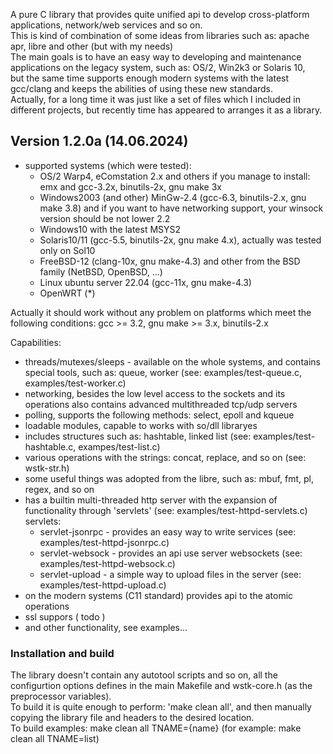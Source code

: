 <p>
 A pure C library that provides quite unified api to develop cross-platform applications, network/web services and so on.<br>
 This is kind of combination of some ideas from libraries such as: apache apr, libre and other (but with my needs)<br>
 The main goals is to have an easy way to developing and maintenance applications on the legacy system, such as: OS/2, Win2k3 or Solaris 10, <br>
 but the same time supports enough modern systems with the latest gcc/clang and keeps the abilities of using these new standards. <br>
 Actually, for a long time it was just like a set of files which I included in different projects, but recently time has appeared to arranges it as a library. <br>
</p>

## Version 1.2.0a (14.06.2024)
 - supported systems (which were tested):
    - OS/2 Warp4, eComstation 2.x and others if you manage to install: emx and gcc-3.2x, binutils-2x, gnu make 3x <br>
    - Windows2003 (and other) MinGw-2.4 (gcc-6.3, binutils-2.x, gnu make 3.8) and if you want to have networking support, your winsock version should be not lower 2.2 <br>
    - Windows10 with the latest MSYS2 <br>
    - Solaris10/11 (gcc-5.5, binutils-2x, gnu make 4.x), actually was tested only on Sol10 <br>
    - FreeBSD-12 (clang-10x, gnu make-4.3) and other from the BSD family (NetBSD, OpenBSD, ...) <br>
    - Linux ubuntu server 22.04 (gcc-11x, gnu make-4.3) <br>
    - OpenWRT (*) <br>

Actually it should work without any problem on platforms which meet the following conditions: gcc >= 3.2, gnu make >= 3.x, binutils-2.x <br>

Capabilities: <br>
 - threads/mutexes/sleeps - available on the whole systems, and contains special tools, such as: queue, worker (see: examples/test-queue.c, examples/test-worker.c)<br>
 - networking, besides the low level access to the sockets and its operations also contains advanced multithreaded tcp/udp servers <br>
 - polling, supports the following methods: select, epoll and kqueue <br>
 - loadable modules, capable to works with so/dll libraryes <br>
 - includes structures such as: hashtable, linked list (see: examples/test-hashtable.c, exampes/test-list.c)<br>
 - various operations with the strings: concat, replace, and so on (see: wstk-str.h) <br>
 - some useful things was adopted from the libre, such as: mbuf, fmt, pl, regex, and so on <br>
 - has a builtin multi-threaded http server with the expansion of functionality through 'servlets' (see: examples/test-httpd-servlets.c) <br>
   servlets: <br>
    - servlet-jsonrpc - provides an easy way to write services (see: examples/test-httpd-jsonrpc.c) <br>
    - servlet-websock - provides an api use server websockets  (see: examples/test-httpd-websock.c) <br>
    - servlet-upload  - a simple way to upload files in the server (see: examples/test-httpd-upload.c) <br>
 - on the modern systems (C11 standard) provides api to the atomic operations <br>
 - ssl suppors ( todo ) <br>
 - and other functionality, see examples... <br>

### Installation and build
The library doesn't contain any autotool scripts and so on, all the configurtion options defines in the main Makefile and wstk-core.h (as the preprocessor variables). <br>
To build it is quite enough to perform: 'make clean all', and then manually copying the library file and headers to the desired location. <br>
To build examples: make clean all TNAME={name} (for example: make clean all TNAME=list)<br>

